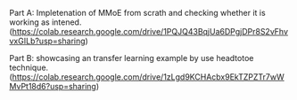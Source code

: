 
Part A:
Impletenation of MMoE from scrath and checking whether it is working as intened. (https://colab.research.google.com/drive/1PQJQ43BqjUa6DPgjDPr8S2vFhvvxGILb?usp=sharing)



Part B:
showcasing an transfer learning example by use headtotoe technique. (https://colab.research.google.com/drive/1zLgd9KCHAcbx9EkTZPZTr7wWMvPt18d6?usp=sharing)
